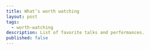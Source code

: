 ```yaml
---
title: What’s worth watching
layout: post
tags:
  - worth-watching
description: List of favorite talks and performances.
published: false
---
```


<!--
- Zach Holman (GitHub) on “[Move fast and break nothing](http://www.bbc.co.uk/academy/technology/article/art20150206154333467)”: how to ship software changes fast and not to break things.
{:.post__content-list}
-->
